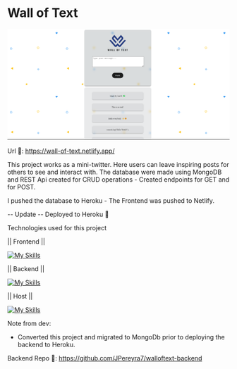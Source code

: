 # Wall of Text
![alt text](https://github.com/JPereyra7/walloftext-frontend/blob/main/src/img/ghscreenhot.png?raw=true)

Url 🔗: https://wall-of-text.netlify.app/

This project works as a mini-twitter. Here users can leave inspiring posts for others to see and interact with. The database were made using MongoDB and REST Api created for CRUD operations - Created endpoints for GET and for POST.

I pushed the database to Heroku - The Frontend was pushed to Netlify.

-- Update --
Deployed to Heroku 🚀

Technologies used for this project

|| Frontend || 

[![My Skills](https://skillicons.dev/icons?i=js,html,css,git,vscode)](https://skillicons.dev)


|| Backend ||

[![My Skills](https://skillicons.dev/icons?i=js,nodejs,express,mongodb,sequelize,powershell,bash,npm,git)](https://skillicons.dev)

|| Host || 

[![My Skills](https://skillicons.dev/icons?i=netlify,heroku)](https://skillicons.dev)

Note from dev:
- Converted this project and migrated to MongoDb prior to deploying the backend to Heroku.  

Backend Repo 🔗: https://github.com/JPereyra7/walloftext-backend
